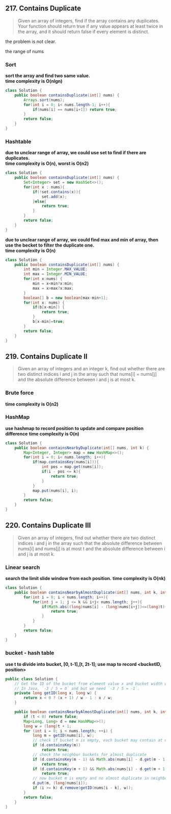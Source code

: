 ## 217. Contains Duplicate
 
> Given an array of integers, find if the array contains any duplicates.     
> Your function should return true if any value appears at least twice in the array, and it should return false if every element is distinct.    
 

the problem is not clear.

the range of nums

### Sort

**sort the array and find two same value.   
time complexity is O(nlgn)**


```java
class Solution {
    public boolean containsDuplicate(int[] nums) {
        Arrays.sort(nums);
        for(int i = 0; i< nums.length-1; i++){
            if(nums[i] == nums[i+1]) return true;
        }
        return false;
    }
}
```

### Hashtable

**due to unclear range of array, we could use set to find if there are duplicates.       
time complexity is O(n), worst is O(n2)**

```java
class Solution {
    public boolean containsDuplicate(int[] nums) {
        Set<Integer> set = new HashSet<>();
        for(int x : nums){
            if(!set.contains(x)){
                set.add(x);
            }else{
                return true;
            }
        }
        return false;
    }
}
```



**due to unclear range of array, we could find max and min of array, then use the becket to filter the duplicate one.       
time complexity is O(n)**

```java
class Solution {
    public boolean containsDuplicate(int[] nums) {
        int min = Integer.MAX_VALUE;
        int max = Integer.MIN_VALUE;
        for(int x:nums) {
            min = x<min?x:min;
            max = x>max?x:max;
        }
        boolean[] b = new boolean[max-min+1];
        for(int x: nums) {
            if(b[x-min]) {
                return true;
            }
            b[x-min]=true;
        }
        return false;
    }
}
```

## 219. Contains Duplicate II


> Given an array of integers and an integer k, find out whether there are two distinct indices i and j in the array such that nums[i] = nums[j] and the absolute difference between i and j is at most k.


### Brute force
**time complexity is O(n2)**

### HashMap

**use hashmap to record position to update and compare position difference**
**time complexity is O(n)**

```java
class Solution {
    public boolean containsNearbyDuplicate(int[] nums, int k) {
        Map<Integer, Integer> map = new HashMap<>();
        for(int i = 0; i< nums.length; i++){
            if(map.containsKey(nums[i])){
                int pos = map.get(nums[i]);
                if(i - pos <= k){
                    return true;
                }
            }
            map.put(nums[i], i);
        }
        return false;             
    }
}
```


## 220. Contains Duplicate III

> Given an array of integers, find out whether there are two distinct indices i and j in the array such that the absolute difference between nums[i] and nums[j] is at most t and the absolute difference between i and j is at most k.

### Linear search

**search the limit slide window from each position.**
**time complexity is O(nk)**


```java
class Solution {
    public boolean containsNearbyAlmostDuplicate(int[] nums, int k, int t) {
        for(int i = 0; i < nums.length; i++){
            for(int j = 1; j <= k && i+j< nums.length; j++){
                if(Math.abs((long)nums[i] - (long)nums[i+j])<=(long)t){
                    return true;
                }
            }
        }
        return false;
    }
}
```

### bucket - hash table

**use t to divide into bucket, [0, t-1],[t, 2t-1]; use map to record <bucketID, position>**

```java
public class Solution {
    // Get the ID of the bucket from element value x and bucket width w
    // In Java, `-3 / 5 = 0` and but we need `-3 / 5 = -1`.
    private long getID(long x, long w) {
        return x < 0 ? (x + 1) / w - 1 : x / w;
    }

    public boolean containsNearbyAlmostDuplicate(int[] nums, int k, int t) {
        if (t < 0) return false;
        Map<Long, Long> d = new HashMap<>();
        long w = (long)t + 1;
        for (int i = 0; i < nums.length; ++i) {
            long m = getID(nums[i], w);
            // check if bucket m is empty, each bucket may contain at most one element
            if (d.containsKey(m))
                return true;
            // check the neighbor buckets for almost duplicate
            if (d.containsKey(m - 1) && Math.abs(nums[i] - d.get(m - 1)) < w)
                return true;
            if (d.containsKey(m + 1) && Math.abs(nums[i] - d.get(m + 1)) < w)
                return true;
            // now bucket m is empty and no almost duplicate in neighbor buckets
            d.put(m, (long)nums[i]);
            if (i >= k) d.remove(getID(nums[i - k], w));
        }
        return false;
    }
}
```

